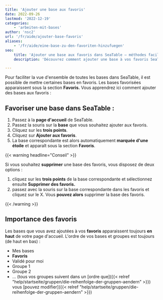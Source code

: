```yaml
---
title: 'Ajouter une base aux favoris'
date: 2022-09-26
lastmod: '2022-12-19'
categories:
    - 'arbeiten-mit-bases'
author: 'nsc2'
url: '/fr/aide/ajouter-base-favoris'
aliases:
    - '/fr/aide/eine-base-zu-den-favoriten-hinzufuegen'
seo:
    title: 'Ajouter une base aux favoris dans SeaTable – méthodes faciles'
    description: 'Découvrez comment ajouter une base à vos favoris SeaTable pour un accès rapide. Tutoriel pour marquer, afficher et retirer des favoris facilement.'

---
```


Pour faciliter la vue d'ensemble de toutes les bases dans SeaTable, il est possible de mettre certaines bases en favoris. Les bases favorisées apparaissent sous la section **Favoris.** Vous apprendrez ici comment ajouter des bases aux favoris :

## Favoriser une base dans SeaTable :

1. Passez à la **page d'accueil** de SeaTable.
2. Passez la souris sur la **base** que vous souhaitez ajouter aux favoris.
3. Cliquez sur les **trois points**.
4. Cliquez sur **Ajouter aux favoris**.
5. La base correspondante est alors automatiquement **marquée d'une étoile** et apparaît sous la section **Favoris**.

{{< warning headline="Conseil" >}}

Si vous souhaitez **supprimer** une base des favoris, vous disposez de deux options :

1. cliquez sur les **trois points** de la base correspondante et sélectionnez ensuite **Supprimer des favoris.**
2. passez avec la souris sur la base correspondante dans les favoris et cliquez sur le X. Vous **pouvez alors** supprimer la base des favoris.

{{< /warning >}}

## Importance des favoris

Les bases que vous avez ajoutées à vos **favoris** apparaissent toujours **en haut** de votre page d'accueil. L'ordre de vos bases et groupes est toujours (de haut en bas) :

- Mes bases
- **Favoris**
- Validé pour moi
- Groupe 1
- Groupe 2
- ... (tous vos groupes suivent dans un [ordre que]({{< relref "help/startseite/gruppen/die-reihenfolge-der-gruppen-aendern" >}}) vous [pouvez modifier]({{< relref "help/startseite/gruppen/die-reihenfolge-der-gruppen-aendern" >}})

